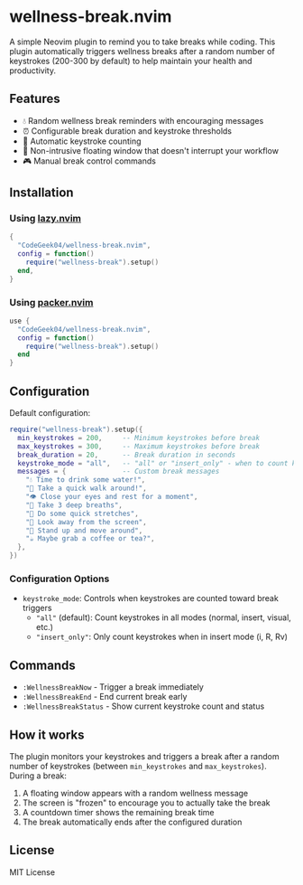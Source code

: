 # wellness-break.nvim

A simple Neovim plugin to remind you to take breaks while coding. This plugin automatically triggers wellness breaks after a random number of keystrokes (200-300 by default) to help maintain your health and productivity.

## Features

- 💧 Random wellness break reminders with encouraging messages
- ⏰ Configurable break duration and keystroke thresholds
- 🎯 Automatic keystroke counting
- 🚫 Non-intrusive floating window that doesn't interrupt your workflow
- 🎮 Manual break control commands

## Installation

### Using [lazy.nvim](https://github.com/folke/lazy.nvim)

```lua
{
  "CodeGeek04/wellness-break.nvim",
  config = function()
    require("wellness-break").setup()
  end,
}
```

### Using [packer.nvim](https://github.com/wbthomason/packer.nvim)

```lua
use {
  "CodeGeek04/wellness-break.nvim",
  config = function()
    require("wellness-break").setup()
  end
}
```

## Configuration

Default configuration:

```lua
require("wellness-break").setup({
  min_keystrokes = 200,     -- Minimum keystrokes before break
  max_keystrokes = 300,     -- Maximum keystrokes before break
  break_duration = 20,      -- Break duration in seconds
  keystroke_mode = "all",   -- "all" or "insert_only" - when to count keystrokes
  messages = {              -- Custom break messages
    "💧 Time to drink some water!",
    "🚶 Take a quick walk around!",
    "👁️ Close your eyes and rest for a moment",
    "🧘 Take 3 deep breaths",
    "💪 Do some quick stretches",
    "🌅 Look away from the screen",
    "🤸 Stand up and move around",
    "☕ Maybe grab a coffee or tea?",
  },
})
```

### Configuration Options

- `keystroke_mode`: Controls when keystrokes are counted toward break triggers
  - `"all"` (default): Count keystrokes in all modes (normal, insert, visual, etc.)
  - `"insert_only"`: Only count keystrokes when in insert mode (i, R, Rv)

## Commands

- `:WellnessBreakNow` - Trigger a break immediately
- `:WellnessBreakEnd` - End current break early
- `:WellnessBreakStatus` - Show current keystroke count and status

## How it works

The plugin monitors your keystrokes and triggers a break after a random number of keystrokes (between `min_keystrokes` and `max_keystrokes`). During a break:

1. A floating window appears with a random wellness message
2. The screen is "frozen" to encourage you to actually take the break
3. A countdown timer shows the remaining break time
4. The break automatically ends after the configured duration

## License

MIT License